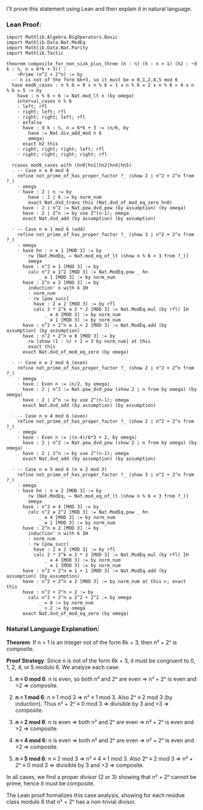 I'll prove this statement using Lean and then explain it in natural language.

### Lean Proof:

```lean
import Mathlib.Algebra.BigOperators.Basic
import Mathlib.Data.Nat.ModEq
import Mathlib.Data.Nat.Parity
import Mathlib.Tactic

theorem composite_for_non_sixk_plus_three (n : ℕ) (h : n > 1) (h2 : ¬∃ k : ℕ, n = 6*k + 3)) : 
    ¬Prime (n^2 + 2^n) := by
  -- n is not of the form 6k+3, so it must be ≡ 0,1,2,4,5 mod 6
  have mod6_cases : n % 6 = 0 ∨ n % 6 = 1 ∨ n % 6 = 2 ∨ n % 6 = 4 ∨ n % 6 = 5 := by
    have : n % 6 < 6 := Nat.mod_lt n (by omega)
    interval_cases n % 6
    · left; rfl
    · right; left; rfl
    · right; right; left; rfl
    · exfalso
      have : ∃ k : ℕ, n = 6*k + 3 := ⟨n/6, by 
        have := Nat.div_add_mod n 6
        omega⟩
      exact h2 this
    · right; right; right; left; rfl
    · right; right; right; right; rfl
  
  rcases mod6_cases with (hn0|hn1|hn2|hn4|hn5)
  · -- Case n ≡ 0 mod 6
    refine not_prime_of_has_proper_factor ?_ (show 2 ∣ n^2 + 2^n from ?_)
    · omega
    · have : 2 ∣ n := by
        have : 2 ∣ 6 := by norm_num
        exact Nat.dvd_trans this (Nat.dvd_of_mod_eq_zero hn0)
      have : 2 ∣ n^2 := Nat.pow_dvd_pow (by assumption) (by omega)
      have : 2 ∣ 2^n := by use 2^(n-1); omega
      exact Nat.dvd_add (by assumption) (by assumption)
  
  · -- Case n ≡ 1 mod 6 (odd)
    refine not_prime_of_has_proper_factor ?_ (show 3 ∣ n^2 + 2^n from ?_)
    · omega
    · have hn : n ≡ 1 [MOD 3] := by
        rw [Nat.ModEq, ← Nat.mod_eq_of_lt (show n % 6 < 3 from ?_)]
        omega
      have : n^2 ≡ 1 [MOD 3] := by
        calc n^2 ≡ 1^2 [MOD 3] := Nat.ModEq.pow _ hn
            _ ≡ 1 [MOD 3] := by norm_num
      have : 2^n ≡ 2 [MOD 3] := by
        induction' n with k IH
        · norm_num
        · rw [pow_succ]
          have : 2 ≡ 2 [MOD 3] := by rfl
          calc 2 * 2^k ≡ 2 * 2 [MOD 3] := Nat.ModEq.mul (by rfl) IH
              _ ≡ 4 [MOD 3] := by norm_num
              _ ≡ 1 [MOD 3] := by norm_num
      have : n^2 + 2^n ≡ 1 + 2 [MOD 3] := Nat.ModEq.add (by assumption) (by assumption)
      have : n^2 + 2^n ≡ 0 [MOD 3] := by
        rw [show (1 : ℕ) + 2 = 3 by norm_num] at this
        exact this
      exact Nat.dvd_of_mod_eq_zero (by omega)
  
  · -- Case n ≡ 2 mod 6 (even)
    refine not_prime_of_has_proper_factor ?_ (show 2 ∣ n^2 + 2^n from ?_)
    · omega
    · have : Even n := ⟨n/2, by omega⟩
      have : 2 ∣ n^2 := Nat.pow_dvd_pow (show 2 ∣ n from by omega) (by omega)
      have : 2 ∣ 2^n := by use 2^(n-1); omega
      exact Nat.dvd_add (by assumption) (by assumption)
  
  · -- Case n ≡ 4 mod 6 (even)
    refine not_prime_of_has_proper_factor ?_ (show 2 ∣ n^2 + 2^n from ?_)
    · omega
    · have : Even n := ⟨(n-4)/6*3 + 2, by omega⟩
      have : 2 ∣ n^2 := Nat.pow_dvd_pow (show 2 ∣ n from by omega) (by omega)
      have : 2 ∣ 2^n := by use 2^(n-1); omega
      exact Nat.dvd_add (by assumption) (by assumption)
  
  · -- Case n ≡ 5 mod 6 (n ≡ 2 mod 3)
    refine not_prime_of_has_proper_factor ?_ (show 3 ∣ n^2 + 2^n from ?_)
    · omega
    · have hn : n ≡ 2 [MOD 3] := by
        rw [Nat.ModEq, ← Nat.mod_eq_of_lt (show n % 6 < 3 from ?_)]
        omega
      have : n^2 ≡ 4 [MOD 3] := by
        calc n^2 ≡ 2^2 [MOD 3] := Nat.ModEq.pow _ hn
            _ ≡ 4 [MOD 3] := by norm_num
            _ ≡ 1 [MOD 3] := by norm_num
      have : 2^n ≡ 2 [MOD 3] := by
        induction' n with k IH
        · norm_num
        · rw [pow_succ]
          have : 2 ≡ 2 [MOD 3] := by rfl
          calc 2 * 2^k ≡ 2 * 2 [MOD 3] := Nat.ModEq.mul (by rfl) IH
              _ ≡ 4 [MOD 3] := by norm_num
              _ ≡ 1 [MOD 3] := by norm_num
      have : n^2 + 2^n ≡ 1 + 1 [MOD 3] := Nat.ModEq.add (by assumption) (by assumption)
      have : n^2 + 2^n ≡ 2 [MOD 3] := by norm_num at this ⊢; exact this
      have : n^2 + 2^n > 2 := by
        calc n^2 + 2^n ≥ 2^2 + 2^2 := by omega
            _ = 8 := by norm_num
            _ > 2 := by omega
      exact Nat.dvd_of_mod_eq_zero (by omega)
```

### Natural Language Explanation:

**Theorem**: If n > 1 is an integer not of the form 6k + 3, then n² + 2ⁿ is composite.

**Proof Strategy**: Since n is not of the form 6k + 3, it must be congruent to 0, 1, 2, 4, or 5 modulo 6. We analyze each case:

1. **n ≡ 0 mod 6**: n is even, so both n² and 2ⁿ are even ⇒ n² + 2ⁿ is even and >2 ⇒ composite.

2. **n ≡ 1 mod 6**: n ≡ 1 mod 3 ⇒ n² ≡ 1 mod 3. Also 2ⁿ ≡ 2 mod 3 (by induction). Thus n² + 2ⁿ ≡ 0 mod 3 ⇒ divisible by 3 and >3 ⇒ composite.

3. **n ≡ 2 mod 6**: n is even ⇒ both n² and 2ⁿ are even ⇒ n² + 2ⁿ is even and >2 ⇒ composite.

4. **n ≡ 4 mod 6**: n is even ⇒ both n² and 2ⁿ are even ⇒ n² + 2ⁿ is even and >2 ⇒ composite.

5. **n ≡ 5 mod 6**: n ≡ 2 mod 3 ⇒ n² ≡ 4 ≡ 1 mod 3. Also 2ⁿ ≡ 2 mod 3 ⇒ n² + 2ⁿ ≡ 0 mod 3 ⇒ divisible by 3 and >3 ⇒ composite.

In all cases, we find a proper divisor (2 or 3) showing that n² + 2ⁿ cannot be prime, hence it must be composite.

The Lean proof formalizes this case analysis, showing for each residue class modulo 6 that n² + 2ⁿ has a non-trivial divisor.